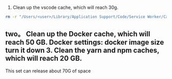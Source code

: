1. Clean up the vscode cache, which will reach 30g.
```sh
rm -r "/Users/<user>/Library/Application Support/Code/Service Worker/CacheStorage"
```
two。 Clean up the Docker cache, which will reach 50 GB.
Docker settings: docker image size turn it down
3. Clean the yarn and npm caches, which will reach 20 GB.
---
This set can release about 70G of space
